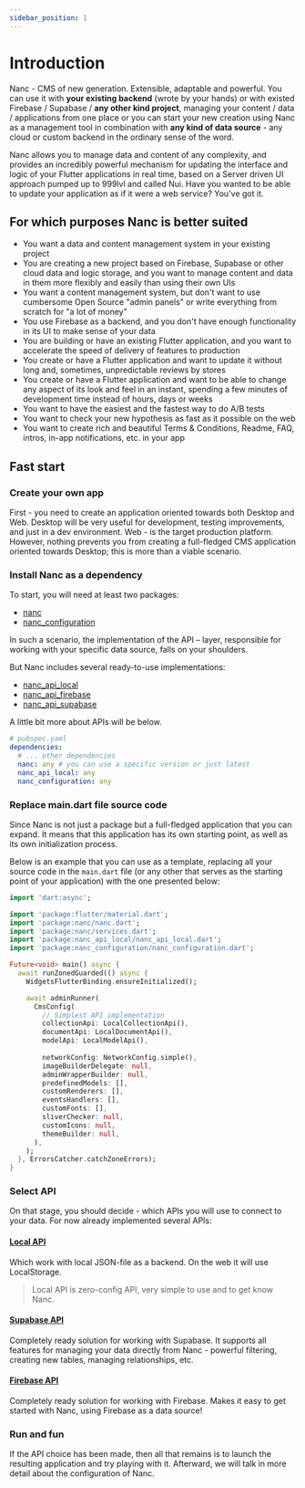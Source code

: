 ```yaml
---
sidebar_position: 1
---
```


# Introduction

Nanc - CMS of new generation. Extensible, adaptable and powerful. You can use it with **your existing backend** (wrote by your hands) or with existed Firebase / Supabase / **any other kind project**, managing your content / data / applications from one place or you can start your new creation using Nanc as a management tool in combination with **any kind of data source** - any cloud or custom backend in the ordinary sense of the word.

Nanc allows you to manage data and content of any complexity, and provides an incredibly powerful mechanism for updating the interface and logic of your Flutter applications in real time, based on a Server driven UI approach pumped up to 999lvl and called Nui. Have you wanted to be able to update your application as if it were a web service? You've got it.

## For which purposes Nanc is better suited

- You want a data and content management system in your existing project
- You are creating a new project based on Firebase, Supabase or other cloud data and logic storage, and you want to manage content and data in them more flexibly and easily than using their own UIs
- You want a content management system, but don't want to use cumbersome Open Source "admin panels" or write everything from scratch for "a lot of money"
- You use Firebase as a backend, and you don't have enough functionality in its UI to make sense of your data
- You are building or have an existing Flutter application, and you want to accelerate the speed of delivery of features to production
- You create or have a Flutter application and want to update it without long and, sometimes, unpredictable reviews by stores
- You create or have a Flutter application and want to be able to change any aspect of its look and feel in an instant, spending a few minutes of development time instead of hours, days or weeks
- You want to have the easiest and the fastest way to do A/B tests
- You want to check your new hypothesis as fast as it possible on the web
- You want to create rich and beautiful Terms & Conditions, Readme, FAQ, intros, in-app notifications, etc. in your app

## Fast start

### Create your own app

First - you need to create an application oriented towards both Desktop and Web. Desktop will be very useful for development, testing improvements, and just in a dev environment. Web - is the target production platform. However, nothing prevents you from creating a full-fledged CMS application oriented towards Desktop; this is more than a viable scenario.

### Install Nanc as a dependency

To start, you will need at least two packages:
- [nanc](https://pub.dev/packages/nanc)
- [nanc_configuration](https://pub.dev/packages/nanc_configuration)

In such a scenario, the implementation of the API – layer, responsible for working with your specific data source, falls on your shoulders.

But Nanc includes several ready-to-use implementations:

- [nanc_api_local](https://pub.dev/packages/nanc_api_local)
- [nanc_api_firebase](https://pub.dev/packages/nanc_api_firebase)
- [nanc_api_supabase](https://pub.dev/packages/nanc_api_supabase)

A little bit more about APIs will be below.

```yaml
# pubspec.yaml
dependencies:
  # ... other dependencies
  nanc: any # you can use a specific version or just latest
  nanc_api_local: any
  nanc_configuration: any
```

### Replace main.dart file source code

Since Nanc is not just a package but a full-fledged application that you can expand. It means that this application has its own starting point, as well as its own initialization process.

Below is an example that you can use as a template, replacing all your source code in the `main.dart` file (or any other that serves as the starting point of your application) with the one presented below:

```dart
import 'dart:async';

import 'package:flutter/material.dart';
import 'package:nanc/nanc.dart';
import 'package:nanc/services.dart';
import 'package:nanc_api_local/nanc_api_local.dart';
import 'package:nanc_configuration/nanc_configuration.dart';

Future<void> main() async {
  await runZonedGuarded(() async {
    WidgetsFlutterBinding.ensureInitialized();

    await adminRunner(
      CmsConfig(
        // Simplest API implementation
        collectionApi: LocalCollectionApi(),
        documentApi: LocalDocumentApi(),
        modelApi: LocalModelApi(),
        
        networkConfig: NetworkConfig.simple(),
        imageBuilderDelegate: null,
        adminWrapperBuilder: null,
        predefinedModels: [],
        customRenderers: [],
        eventsHandlers: [],
        customFonts: [],
        sliverChecker: null,
        customIcons: null,
        themeBuilder: null,
      ),
    );
  }, ErrorsCatcher.catchZoneErrors);
}
```

### Select API

On that stage, you should decide - which APIs you will use to connect to your data. For now already implemented several APIs:

#### [Local API](modules/api/nanc_api_local)

Which work with local JSON-file as a backend. On the web it will use LocalStorage.

> Local API is zero-config API, very simple to use and to get know Nanc.

#### [Supabase API](modules/api/nanc_api_supabase)

Completely ready solution for working with Supabase. It supports all features for managing your data directly from Nanc - powerful filtering, creating new tables, managing relationships, etc.

#### [Firebase API](modules/api/nanc_api_firebase)

Completely ready solution for working with Firebase. Makes it easy to get started with Nanc, using Firebase as a data source!

### Run and fun

If the API choice has been made, then all that remains is to launch the resulting application and try playing with it. Afterward, we will talk in more detail about the configuration of Nanc.